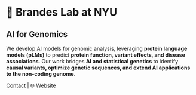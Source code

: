 # 🧬 Brandes Lab at NYU 

## AI for Genomics

We develop AI models for genomic analysis, leveraging **protein language models (pLMs)** to predict **protein function, variant effects, and disease associations**. Our work bridges **AI and statistical genetics** to identify **causal variants, optimize genetic sequences, and extend AI applications to the non-coding genome**.  

[Contact](nadav.brandes@nyulangone.org) | 🌐 [Website](https://brandeslab.org)

